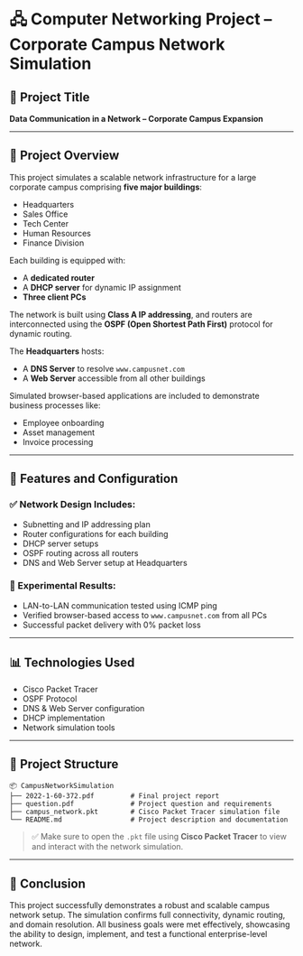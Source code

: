 # 🖧 Computer Networking Project – Corporate Campus Network Simulation

## 🔖 Project Title

**Data Communication in a Network – Corporate Campus Expansion**

---

## 📄 Project Overview

This project simulates a scalable network infrastructure for a large corporate campus comprising **five major buildings**:

* Headquarters
* Sales Office
* Tech Center
* Human Resources
* Finance Division

Each building is equipped with:

* A **dedicated router**
* A **DHCP server** for dynamic IP assignment
* **Three client PCs**

The network is built using **Class A IP addressing**, and routers are interconnected using the **OSPF (Open Shortest Path First)** protocol for dynamic routing.

The **Headquarters** hosts:

* A **DNS Server** to resolve `www.campusnet.com`
* A **Web Server** accessible from all other buildings

Simulated browser-based applications are included to demonstrate business processes like:

* Employee onboarding
* Asset management
* Invoice processing

---

## 📐 Features and Configuration

### ✅ Network Design Includes:

* Subnetting and IP addressing plan
* Router configurations for each building
* DHCP server setups
* OSPF routing across all routers
* DNS and Web Server setup at Headquarters

### 🧪 Experimental Results:

* LAN-to-LAN communication tested using ICMP ping
* Verified browser-based access to `www.campusnet.com` from all PCs
* Successful packet delivery with 0% packet loss

---

## 📊 Technologies Used

* Cisco Packet Tracer
* OSPF Protocol
* DNS & Web Server configuration
* DHCP implementation
* Network simulation tools

---

## 📁 Project Structure

```
📦 CampusNetworkSimulation
├── 2022-1-60-372.pdf         # Final project report
├── question.pdf              # Project question and requirements
├── campus_network.pkt        # Cisco Packet Tracer simulation file
└── README.md                 # Project description and documentation
```

> ✅ Make sure to open the `.pkt` file using **Cisco Packet Tracer** to view and interact with the network simulation.

---

## 🏁 Conclusion

This project successfully demonstrates a robust and scalable campus network setup. The simulation confirms full connectivity, dynamic routing, and domain resolution. All business goals were met effectively, showcasing the ability to design, implement, and test a functional enterprise-level network.

